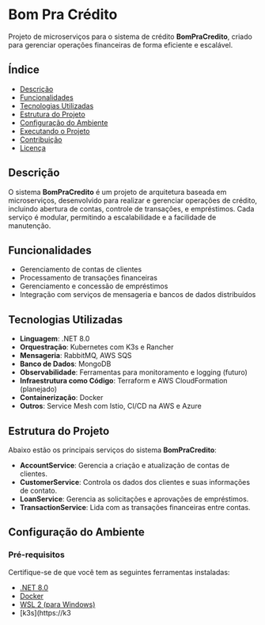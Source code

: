 # Bom Pra Crédito

Projeto de microserviços para o sistema de crédito **BomPraCredito**, criado para gerenciar operações financeiras de forma eficiente e escalável.

## Índice

- [Descrição](#descrição)
- [Funcionalidades](#funcionalidades)
- [Tecnologias Utilizadas](#tecnologias-utilizadas)
- [Estrutura do Projeto](#estrutura-do-projeto)
- [Configuração do Ambiente](#configuração-do-ambiente)
- [Executando o Projeto](#executando-o-projeto)
- [Contribuição](#contribuição)
- [Licença](#licença)

## Descrição

O sistema **BomPraCredito** é um projeto de arquitetura baseada em microserviços, desenvolvido para realizar e gerenciar operações de crédito, incluindo abertura de contas, controle de transações, e empréstimos. Cada serviço é modular, permitindo a escalabilidade e a facilidade de manutenção.

## Funcionalidades

- Gerenciamento de contas de clientes
- Processamento de transações financeiras
- Gerenciamento e concessão de empréstimos
- Integração com serviços de mensageria e bancos de dados distribuídos

## Tecnologias Utilizadas

- **Linguagem**: .NET 8.0
- **Orquestração**: Kubernetes com K3s e Rancher
- **Mensageria**: RabbitMQ, AWS SQS
- **Banco de Dados**: MongoDB
- **Observabilidade**: Ferramentas para monitoramento e logging (futuro)
- **Infraestrutura como Código**: Terraform e AWS CloudFormation (planejado)
- **Containerização**: Docker
- **Outros**: Service Mesh com Istio, CI/CD na AWS e Azure

## Estrutura do Projeto

Abaixo estão os principais serviços do sistema **BomPraCredito**:

- **AccountService**: Gerencia a criação e atualização de contas de clientes.
- **CustomerService**: Controla os dados dos clientes e suas informações de contato.
- **LoanService**: Gerencia as solicitações e aprovações de empréstimos.
- **TransactionService**: Lida com as transações financeiras entre contas.

## Configuração do Ambiente

### Pré-requisitos

Certifique-se de que você tem as seguintes ferramentas instaladas:

- [.NET 8.0](https://dotnet.microsoft.com/download)
- [Docker](https://www.docker.com/get-started)
- [WSL 2 (para Windows)](https://docs.microsoft.com/windows/wsl/)
- [k3s](https://k3
